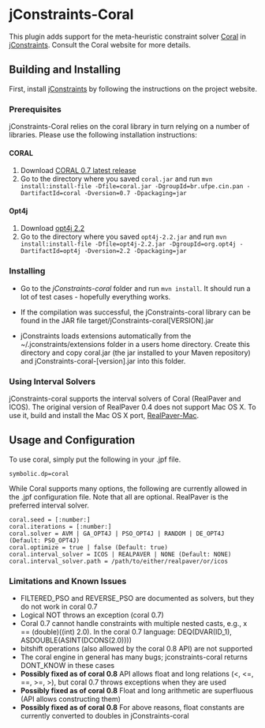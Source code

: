 # jConstraints-Coral #
This plugin adds support for the meta-heuristic constraint solver [Coral](http://pan.cin.ufpe.br/coral/index.html) in [jConstraints](https://bitbucket.org/psycopaths/jconstraints). Consult the Coral website for more details.

## Building and Installing ##
First, install [jConstraints](https://bitbucket.org/psycopaths/jconstraints) by following the instructions on the project website.

### Prerequisites ###
jConstraints-Coral relies on the coral library in turn relying on a number of libraries. Please use the following installation instructions:

#### CORAL ####
1. Download [CORAL 0.7 latest release](http://pan.cin.ufpe.br/coral/Download.html)
2. Go to the directory where you saved `coral.jar` and run `mvn install:install-file -Dfile=coral.jar -DgroupId=br.ufpe.cin.pan -DartifactId=coral -Dversion=0.7 -Dpackaging=jar`

#### Opt4j ####
1. Download [opt4j 2.2](http://sourceforge.net/projects/opt4j/files/opt4j.jar/)
2. Go to the directory where you saved `opt4j-2.2.jar` and run `mvn install:install-file -Dfile=opt4j-2.2.jar -DgroupId=org.opt4j -DartifactId=opt4j -Dversion=2.2 -Dpackaging=jar`

### Installing ###

* Go to the *jConstraints-coral* folder and run ``` mvn install ```. It should run a lot of test cases - hopefully everything works.

* If the compilation was successful, the jConstraints-coral library can be found in the JAR file target/jConstraints-coral[VERSION].jar

* jConstraints loads extensions automatically from the ~/.jconstraints/extensions folder in a users home directory. Create this directory and copy coral.jar (the jar installed to your Maven repository) and jConstraints-coral-[version].jar into this folder.

### Using Interval Solvers ###
jConstraints-coral supports the interval solvers of Coral (RealPaver and ICOS). The original version of RealPaver 0.4 does not support Mac OS X. To use it, build and install the Mac OS X port, [RealPaver-Mac](https://bitbucket.org/luckow/realpaver-mac).

## Usage and Configuration ##
To use coral, simply put the following in your .jpf file.

```text
symbolic.dp=coral
```

While Coral supports many options, the following are currently allowed in the .jpf configuration file. Note that all are optional. RealPaver is the preferred interval solver.

```text
coral.seed = [:number:]
coral.iterations = [:number:]
coral.solver = AVM | GA_OPT4J | PSO_OPT4J | RANDOM | DE_OPT4J (Default: PSO_OPT4J)
coral.optimize = true | false (Default: true)
coral.interval_solver = ICOS | REALPAVER | NONE (Default: NONE)
coral.interval_solver.path = /path/to/either/realpaver/or/icos
```

### Limitations and Known Issues ###
* FILTERED_PSO and REVERSE_PSO are documented as solvers, but they do not work in coral 0.7
* Logical NOT throws an exception (coral 0.7)
* Coral 0.7 cannot handle constraints with multiple nested casts, e.g., x == (double)((int) 2.0). In the coral 0.7 language: DEQ(DVAR(ID_1), ASDOUBLE(ASINT(DCONS(2.0))))
* bitshift operations (also allowed by the coral 0.8 API) are not supported
* The coral engine in general has many bugs; jconstraints-coral returns DONT_KNOW in these cases
* **Possibly fixed as of coral 0.8** API allows float and long relations (<, <=, ==, >=, >), but coral 0.7 throws exceptions when they are used
* **Possibly fixed as of coral 0.8** Float and long arithmetic are superfluous (API allows constructing them)
* **Possibly fixed as of coral 0.8** For above reasons, float constants are currently converted to doubles in jConstraints-coral